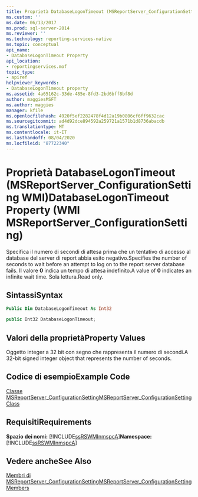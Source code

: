 ```yaml
---
title: Proprietà DatabaseLogonTimeout (MSReportServer_ConfigurationSetting WMI) | Microsoft Docs
ms.custom: ''
ms.date: 06/13/2017
ms.prod: sql-server-2014
ms.reviewer: ''
ms.technology: reporting-services-native
ms.topic: conceptual
api_name:
- DatabaseLogonTimeout Property
api_location:
- reportingservices.mof
topic_type:
- apiref
helpviewer_keywords:
- DatabaseLogonTimeout property
ms.assetid: 4a65162c-33de-485e-8fd3-2bd6bff8bf8d
author: maggiesMSFT
ms.author: maggies
manager: kfile
ms.openlocfilehash: 4920f5ef2282478f4d12a19b0806cf6ff9632cac
ms.sourcegitcommit: ad4d92dce894592a259721a1571b1d8736abacdb
ms.translationtype: MT
ms.contentlocale: it-IT
ms.lasthandoff: 08/04/2020
ms.locfileid: "87722340"
---
```

# <a name="databaselogontimeout-property-wmi-msreportserver_configurationsetting"></a><span data-ttu-id="403a9-102">Proprietà DatabaseLogonTimeout (MSReportServer_ConfigurationSetting WMI)</span><span class="sxs-lookup"><span data-stu-id="403a9-102">DatabaseLogonTimeout Property (WMI MSReportServer_ConfigurationSetting)</span></span>
  <span data-ttu-id="403a9-103">Specifica il numero di secondi di attesa prima che un tentativo di accesso al database del server di report abbia esito negativo.</span><span class="sxs-lookup"><span data-stu-id="403a9-103">Specifies the number of seconds to wait before an attempt to log on to the report server database fails.</span></span> <span data-ttu-id="403a9-104">Il valore **0** indica un tempo di attesa indefinito.</span><span class="sxs-lookup"><span data-stu-id="403a9-104">A value of **0** indicates an infinite wait time.</span></span> <span data-ttu-id="403a9-105">Sola lettura.</span><span class="sxs-lookup"><span data-stu-id="403a9-105">Read only.</span></span>  
  
## <a name="syntax"></a><span data-ttu-id="403a9-106">Sintassi</span><span class="sxs-lookup"><span data-stu-id="403a9-106">Syntax</span></span>  
  
```vb  
Public Dim DatabaseLogonTimeout As Int32  
```  
  
```csharp  
public Int32 DatabaseLogonTimeout;  
```  
  
## <a name="property-values"></a><span data-ttu-id="403a9-107">Valori della proprietà</span><span class="sxs-lookup"><span data-stu-id="403a9-107">Property Values</span></span>  
 <span data-ttu-id="403a9-108">Oggetto integer a 32 bit con segno che rappresenta il numero di secondi.</span><span class="sxs-lookup"><span data-stu-id="403a9-108">A 32-bit signed integer object that represents the number of seconds.</span></span>  
  
## <a name="example-code"></a><span data-ttu-id="403a9-109">Codice di esempio</span><span class="sxs-lookup"><span data-stu-id="403a9-109">Example Code</span></span>  
 [<span data-ttu-id="403a9-110">Classe MSReportServer_ConfigurationSetting</span><span class="sxs-lookup"><span data-stu-id="403a9-110">MSReportServer_ConfigurationSetting Class</span></span>](msreportserver-configurationsetting-class.md)  
  
## <a name="requirements"></a><span data-ttu-id="403a9-111">Requisiti</span><span class="sxs-lookup"><span data-stu-id="403a9-111">Requirements</span></span>  
 <span data-ttu-id="403a9-112">**Spazio dei nomi:** [!INCLUDE[ssRSWMInmspcA](../../includes/ssrswminmspca-md.md)]</span><span class="sxs-lookup"><span data-stu-id="403a9-112">**Namespace:** [!INCLUDE[ssRSWMInmspcA](../../includes/ssrswminmspca-md.md)]</span></span>  
  
## <a name="see-also"></a><span data-ttu-id="403a9-113">Vedere anche</span><span class="sxs-lookup"><span data-stu-id="403a9-113">See Also</span></span>  
 [<span data-ttu-id="403a9-114">Membri di MSReportServer_ConfigurationSetting</span><span class="sxs-lookup"><span data-stu-id="403a9-114">MSReportServer_ConfigurationSetting Members</span></span>](msreportserver-configurationsetting-members.md)  
  
  
